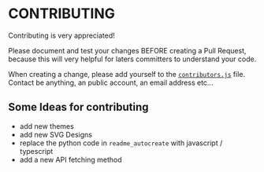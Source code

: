 # CONTRIBUTING

Contributing is very appreciated!

Please document and test your changes BEFORE creating a Pull Request,
because this will very helpful for laters committers to understand your
code.

When creating a change, please add yourself to the
[`contributors.js`](/app/lib/contributors.js) file. Contact be anything, an public
account, an email address etc...

## Some Ideas for contributing

- add new themes
- add new SVG Designs
- replace the python code in `readme_autocreate` with javascript / typescript
- add a new API fetching method
